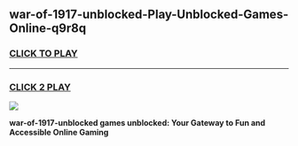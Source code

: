 
## war-of-1917-unblocked-Play-Unblocked-Games-Online-q9r8q
<h3>
<a href="https://premium76.site?title=war-of-1917-unblocked&ref=25A">CLICK TO PLAY</a></h3>
<hr>

<h3>
<a href="https://premium76.site?title=war-of-1917-unblocked&ref=25A">CLICK 2 PLAY</a>
  
</h3>

<a href="https://premium76.site?title=war-of-1917-unblocked&ref=25A"><img src="https://clearcache.store/games.png"></a>


**war-of-1917-unblocked games unblocked: Your Gateway to Fun and Accessible Online Gaming**
